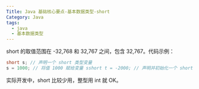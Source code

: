 ```yaml
---
Title: Java 基础核心要点-基本数据类型-short
Category: Java
tags:
  - java
  - 基本数据类型
---
```

short 的取值范围在 -32,768 和 32,767 之间，包含 32,767。代码示例：  
  
```java  
short s; // 声明一个 short 类型变量  
s = 1000; // 将值 1000 赋给变量 sshort t = -2000; // 声明并初始化一个 short 类型变量 t，赋值为 -2000  
```  
  
实际开发中，short 比较少用，整型用 int 就 OK。